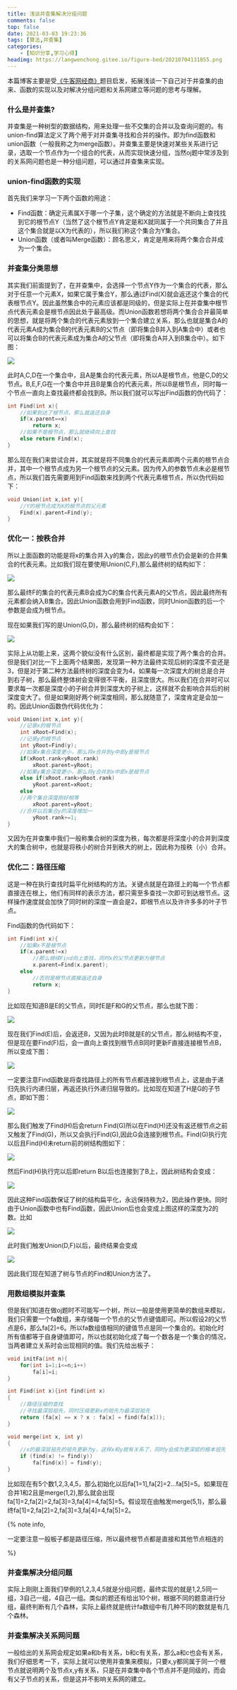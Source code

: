 ```yaml
---
title: 浅谈并查集解决分组问题
comments: false
top: false
date: 2021-03-03 19:23:36
tags: [算法,并查集]
categories: 
	- [知识分享,学习心得]
headimg: https://langwenchong.gitee.io/figure-bed/20210704131855.png
---
```


本篇博客主要是受[《牛客网经商》](https://ac.nowcoder.com/acm/problem/14545)题目启发，拓展浅谈一下自己对于并查集的由来、函数的实现以及对解决分组问题和关系网建立等问题的思考与理解。

<!-- more -->

### 什么是并查集?

并查集是一种树型的数据结构，用来处理一些不交集的合并以及查询问题的。有union-find算法定义了两个用于对并查集寻找和合并的操作。即为find函数和union函数（一般我称之为merge函数）。并查集主要是快速对某些关系进行记录，选取一个节点作为一个组合的代表，从而实现快速分组，当然oj题中常涉及到的关系网问题也是一种分组问题，可以通过并查集来实现。

### union-find函数的实现

首先我们来学习一下两个函数的用途：

- Find函数：确定元素属X于哪一个子集，这个确定的方法就是不断向上查找找到它的根节点Y（当然了这个根节点Y肯定是和X就同属于一个共同集合了并且这个集合就是以X为代表的），所以我们称这个集合为Y集合。
- Union函数（或者叫Merge函数）：顾名思义，肯定是用来将两个集合合并成为一个集合。

### 并查集分类思想

其实我们前面提到了，在并查集中，会选择一个节点Y作为一个集合的代表，那么对于任意一个元素X，如果它属于集合Y，那么通过Find(X)就会返还这个集合的代表根节点Y。因此虽然集合中的元素应该都是同级的，但是实际上在并查集中根节点代表元素会是根节点因此处于最高级。而Union函数若想将两个集合合并最简单的思想，就是将两个集合的代表元素放到一个集合建立关系，那么也就是集合A的代表元素A成为集合B的代表元素B的父节点（即将集合B并入到A集合中）或者也可以将集合B的代表元素成为集合A的父节点（即将集合A并入到B集合中）。如下图：

![](https://langwenchong.gitee.io/figure-bed/20210303195013.png)

此时A,C,D在一个集合中，且A是集合的代表元素，所以A是根节点，他是C,D的父节点。B,E,F,G在一个集合中并且B是集合的代表元素，所以B是根节点，同时每一个节点一直向上查找最终都会找到B。所以我们就可以写出Find函数的伪代码了：

```c
int Find(int x){
    //如果到达了根节点，那么就返还自身
	if(x.parent==x)
		return x;
    //如果不是根节点，那么就继续向上查找
	else return Find(x);
}
```

那么现在我们来尝试合并，其实就是将不同集合的代表元素即两个元素的根节点合并，其中一个根节点成为另一个根节点的父元素。因为传入的参数节点未必是根节点，所以我们首先需要用到Find函数来找到两个代表元素根节点，所以伪代码如下：

```c
void Union(int x,int y){
    //Y的根节点成为X的根节点的父元素
	Find(x).parent=Find(y);
}
```

### 优化一：按秩合并

所以上面函数的功能是将x的集合并入y的集合，因此y的根节点仍会是新的合并集合的代表元素。比如我们现在要使用Union(C,F),那么最终树的结构如下：

![](https://langwenchong.gitee.io/figure-bed/20210303195834.png)

那么最终F的集合的代表元素B会成为C的集合代表元素A的父节点，因此最终所有元素都会纳入B集合。因此Union函数会用到Find函数，同时Union函数的后一个参数是会成为根节点。

现在如果我们写的是Union(G,D)，那么最终树的结构会如下：

![](https://langwenchong.gitee.io/figure-bed/20210303200119.png)

实际上从功能上来，这两个貌似没有什么区别，最终都是实现了两个集合的合并。但是我们对比一下上面两个结果图，发现第一种方法最终实现后树的深度不变还是3，但是对于第二种方法最终树的深度会变为4，如果每一次深度大的树总是合并到右子树，那么最终整体树会变得很不平衡，且深度很大。所以我们在合并时可以要求每一次都是深度小的子树合并到深度大的子树上，这样就不会影响合并后的树深度变大了。但是如果刚好两个树深度相同，那么就随意了，深度肯定是会加一的。因此Union函数伪代码优化为：

```c
void Union(int x,int y){
    //记录x的根节点
	int xRoot=Find(x);
	//记录y的根节点
    int yRoot=Find(y);
    //如果x集合深度更小，那么将x合并到y中即y是根节点
    if(xRoot.rank<yRoot.rank)
        xRoot.parent=yRoot;
    //如果y集合深度更小，那么将y合并到x中即x是根节点
    else if(xRoot.rank>yRoot.rank)
        yRoot.parent=xRoot;
    else
    //两个集合深度刚好相等
        xRoot.parent=yRoot;
    //合并以后集合y的深度增加一
    	yRoot.rank+=1;
}
```

又因为在并查集中我们一般称集合树的深度为秩，每次都是将深度小的合并到深度大的集合树中，也就是将秩小的树合并到秩大的树上，因此称为按秩（小）合并。

### 优化二：路径压缩

这是一种在执行查找时扁平化树结构的方法。关键点就是在路径上的每一个节点都直接连在根上，他们有同样的表示方法，都只需至多查找一次即可到达根节点。这样操作速度就会加快了同时树的深度一直会是2，即根节点以及许许多多的叶子节点。

Find函数的伪代码如下：

```c
int Find(int x){
    //如果x不是根节点
    if(x.parent!=x)
        //那么继续Find向上查找，同时x的父节点更新为根节点
        x.parent=Find(x.parent);
    else
        //否则是根节点直接返还自身
        return x;
}
```

比如现在知道B是E的父节点，同时E是F和G的父节点，那么也就下图：

![](https://langwenchong.gitee.io/figure-bed/20210303201715.png)

现在我们Find(E)后，会返还B，又因为此时B就是E的父节点，那么树结构不变，但是现在要Find(F)后，会一直向上查找到根节点B同时更新F直接连接根节点B，所以变成下图：

![](https://langwenchong.gitee.io/figure-bed/20210303201846.png)

一定要注意Find函数是将查找路径上的所有节点都连接到根节点上，这是由于递归先执行内递归层，再返还执行外递归层导致的。比如现在知道了H是G的子节点，即如下图：

![](https://langwenchong.gitee.io/figure-bed/20210303202138.png)

那么我们触发了Find(H)后会return Find(G)所以在Find(H)还没有返还根节点之前又触发了Find(G)，所以又会执行Find(G),因此G会连接到根节点。Find(G)执行完以后且Find(H)未return前的树结构图如下：

![](https://langwenchong.gitee.io/figure-bed/20210303202423.png)

然后Find(H)执行完以后即return B以后也连接到了B上，因此树结构会变成：

![](https://langwenchong.gitee.io/figure-bed/20210303202544.png)

因此这种Find函数保证了树的结构扁平化，永远保持秩为2，因此操作更快。同时由于Union函数中也有Find函数，因此Union后也会变成上图这样的深度为2的数。比如

![](https://langwenchong.gitee.io/figure-bed/20210303195013.png)

此时我们触发Union(D,F)以后，最终结果会变成

![](https://langwenchong.gitee.io/figure-bed/20210303202830.png)

因此我们现在知道了树与节点的Find和Union方法了。

### 用数组模拟并查集

但是我们知道在做oj题时不可能写一个树，所以一般是使用更简单的数组来模拟，我们只需要一个fa数组，来存储每一个节点的父节点键值即可。所以假设2的父节点是6，那么fa[2]=6。所以fa数组值相同的键值节点是同一个集合的。初始化时所有值都等于自身键值即可，所以也就初始化成了每一个数各是一个集合的情况，当两者建立关系时会出现相同的值。我们先给出板子：

```c
void initFa(int n){
    for(int i=1;i<=n;i++)
        fa[i]=i;
}

int Find(int x){int find(int x)
{
    //路径压缩的查找
    //寻找最深层祖先，同时压缩更新x的祖先为最深层祖先
    return (fa[x] == x ? x : fa[x] = find(fa[x]));
}

void merge(int x, int y)
{
    //x的最深层祖先的祖先更新为y，这样x和y就有关系了，同时y会成为更深层的根本祖先
    if (find(x) != find(y))
        fa[find(x)] = find(y);
}
```

比如现在有5个数1,2,3,4,5，那么初始化以后fa[1=1],fa[2]=2...fa[5]=5。如果现在合并1和2且是merge(1,2),那么就会出现fa[1]=2,fa[2]=2,fa[3]=3,fa[4]=4,fa[5]=5。假设现在由触发merge(5,1)，那么最终fa[1]=2,fa[2]=2,fa[3]=3,fa[4]=4,fa[5]=2。

{% note info, 

一定要注意一般板子都是路径压缩，所以最终根节点都是直接和其他节点相连的

%} 

### 并查集解决分组问题

实际上刚刚上面我们举例的1,2,3,4,5就是分组问题，最终实现的就是1,2,5同一组，3自己一组，4自己一组。类似的题还有给出10个树，根据不同的题意进行分组，最终判断有几个森林，实际上最终就是统计fa数组中有几种不同的数就是有几个森林。

### 并查集解决关系网问题

一般给出的关系网会规定如果a和b有关系，b和c有关系，那么a和c也会有关系，我们仔细思考一下，实际上就可以使用并查集来模拟，只要x,y都同属于同一个根节点就说明两个及节点x,y有关系，只是在并查集中各个节点并不是同级的，而会有父子节点的关系，但是这并不影响关系网的建立。